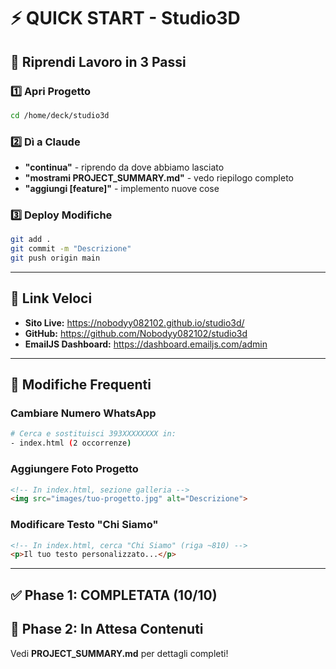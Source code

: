 # ⚡ QUICK START - Studio3D

## 🚀 Riprendi Lavoro in 3 Passi

### 1️⃣ Apri Progetto
```bash
cd /home/deck/studio3d
```

### 2️⃣ Dì a Claude
- **"continua"** - riprendo da dove abbiamo lasciato
- **"mostrami PROJECT_SUMMARY.md"** - vedo riepilogo completo
- **"aggiungi [feature]"** - implemento nuove cose

### 3️⃣ Deploy Modifiche
```bash
git add .
git commit -m "Descrizione"
git push origin main
```

---

## 🔗 Link Veloci

- **Sito Live:** https://nobodyy082102.github.io/studio3d/
- **GitHub:** https://github.com/Nobodyy082102/studio3d
- **EmailJS Dashboard:** https://dashboard.emailjs.com/admin

---

## 📝 Modifiche Frequenti

### Cambiare Numero WhatsApp
```bash
# Cerca e sostituisci 393XXXXXXXX in:
- index.html (2 occorrenze)
```

### Aggiungere Foto Progetto
```html
<!-- In index.html, sezione galleria -->
<img src="images/tuo-progetto.jpg" alt="Descrizione">
```

### Modificare Testo "Chi Siamo"
```html
<!-- In index.html, cerca "Chi Siamo" (riga ~810) -->
<p>Il tuo testo personalizzato...</p>
```

---

## ✅ Phase 1: COMPLETATA (10/10)
## 🔄 Phase 2: In Attesa Contenuti

Vedi **PROJECT_SUMMARY.md** per dettagli completi!
